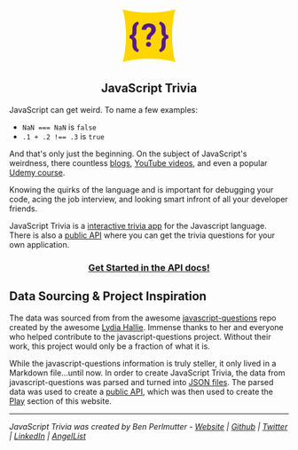 <p align="center">
  <img src="/static/favicon.png" alt="JavaScript Trivia logo" width="100">
</p>

<h2 align="center">
  JavaScript Trivia
</h2>

JavaScript can get weird. To name a few examples: 
* `NaN === NaN` is `false` 
* `.1 + .2 !== .3` is `true`

And that's only just the beginning. On the subject of JavaScript's weirdness, there countless <a href="https://whatthefuck.is/" target="_blank">blogs</a>, <a href="https://www.youtube.com/watch?v=LYFTGQuwlh8" target="_blank" rel="noopener">YouTube videos</a>, and even a popular <a href="https://www.udemy.com/course/understand-javascript/?LSNPUBID=EXclnL5BfX4&ranEAID=EXclnL5BfX4&ranMID=39197&ranSiteID=EXclnL5BfX4-XHO858MvhVA.vPekTDaHXw&utm_medium=udemyads&utm_source=aff-campaign" target="_blank" rel="noopener">Udemy course</a>.

Knowing the quirks of the language and is important for debugging your code, acing the job interview, and looking smart infront of all your developer friends. 

JavaScript Trivia is a [interactive trivia app](https://javascript-trivia.com/play) for the Javascript language. There is also a [public API](https://javascript-trivia.com/api) where you can get the trivia questions for your own application. 


<h3 align="center">
<a href="https://javascript-trivia.com" target="_blank">Get Started in the API docs!</a>
</h3> 


## Data Sourcing & Project Inspiration
The data was sourced from from the awesome <a href="https://github.com/lydiahallie/javascript-questions" target="_blank" rel="noopener">javascript-questions</a> repo created by the awesome <a href="https://github.com/lydiahallie" target="_blank" rel="noopener">Lydia Hallie</a>. Immense thanks to her and everyone who helped contribute to the javascript-questions project. Without their work, this project would only be a fraction of what it is. 

While the javascript-questions information is truly steller, it only lived in a Markdown file...until now. In order to create JavaScript Trivia, the data from javascript-questions was parsed and turned into <a href="https://github.com/bpmutter/js-trivia-api/tree/master/questions" target="_blank">JSON files</a>. The parsed data was used to create a [public API](/api), which was then used to create the [Play](https://javascript-trivia.com/play) section of this website.


---
*JavaScript Trivia was created by Ben Perlmutter - <a href="https://ben.perlmutter.io" target="_blank" rel="noopener">Website</a> | <a href="https://github.com/bpmutter" target="_blank" rel="noopener">Github</a> | <a href="https://twitter.com/bpmutter" target="_blank" rel="noopener">Twitter</a> | <a href="https://www.linkedin.com/in/ben-perlmutter-a410228a/" target="_blank" rel="noopener">LinkedIn</a> | <a href="https://angel.co/u/ben-perlmutter-2" target="_blank" rel="noopener">AngelList</a>*
